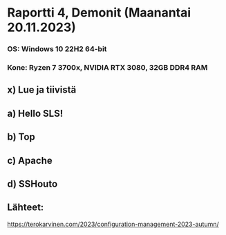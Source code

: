 
# Raportti 4, Demonit (Maanantai 20.11.2023)

### OS: Windows 10 22H2 64-bit
### Kone: Ryzen 7 3700x, NVIDIA RTX 3080, 32GB DDR4 RAM

## x) Lue ja tiivistä


## a) Hello SLS!



## b) Top



## c) Apache



## d) SSHouto



## Lähteet:

https://terokarvinen.com/2023/configuration-management-2023-autumn/





